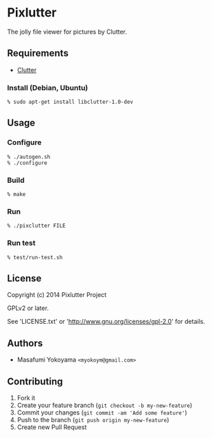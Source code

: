 # Pixlutter

The jolly file viewer for pictures by Clutter.

## Requirements

* [Clutter](https://wiki.gnome.org/Projects/Clutter)

### Install (Debian, Ubuntu)

    % sudo apt-get install libclutter-1.0-dev

## Usage

### Configure

    % ./autogen.sh
    % ./configure

### Build

    % make

### Run

    % ./pixclutter FILE

### Run test

    % test/run-test.sh

## License

Copyright (c) 2014 Pixlutter Project

GPLv2 or later.

See 'LICENSE.txt' or 'http://www.gnu.org/licenses/gpl-2.0' for details.

## Authors

* Masafumi Yokoyama `<myokoym@gmail.com>`

## Contributing

1. Fork it
2. Create your feature branch (`git checkout -b my-new-feature`)
3. Commit your changes (`git commit -am 'Add some feature'`)
4. Push to the branch (`git push origin my-new-feature`)
5. Create new Pull Request
